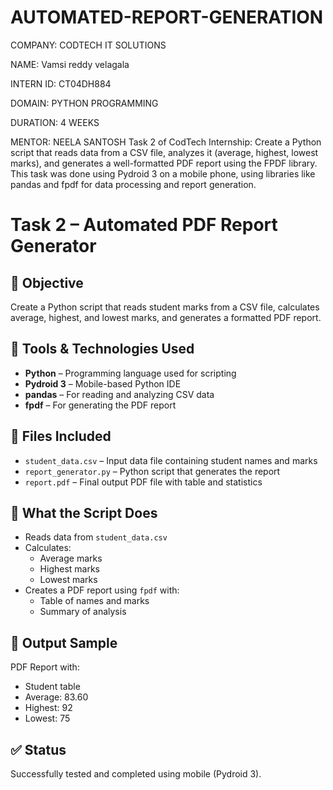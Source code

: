 # AUTOMATED-REPORT-GENERATION
COMPANY: CODTECH IT SOLUTIONS

NAME: Vamsi reddy velagala

INTERN ID: CT04DH884

DOMAIN: PYTHON PROGRAMMING

DURATION: 4 WEEKS

MENTOR: NEELA SANTOSH
Task 2 of CodTech Internship: Create a Python script that reads data from a CSV file, analyzes it (average, highest, lowest marks), and generates a well-formatted PDF report using the FPDF library. This task was done using Pydroid 3 on a mobile phone, using libraries like pandas and fpdf for data processing and report generation.
# Task 2 – Automated PDF Report Generator

## 🎯 Objective
Create a Python script that reads student marks from a CSV file, calculates average, highest, and lowest marks, and generates a formatted PDF report.

## 📁 Tools & Technologies Used
- **Python** – Programming language used for scripting
- **Pydroid 3** – Mobile-based Python IDE
- **pandas** – For reading and analyzing CSV data
- **fpdf** – For generating the PDF report

## 📂 Files Included
- `student_data.csv` – Input data file containing student names and marks
- `report_generator.py` – Python script that generates the report
- `report.pdf` – Final output PDF file with table and statistics

## 🧪 What the Script Does
- Reads data from `student_data.csv`
- Calculates:
  - Average marks
  - Highest marks
  - Lowest marks
- Creates a PDF report using `fpdf` with:
  - Table of names and marks
  - Summary of analysis

## 📸 Output Sample
PDF Report with:
- Student table
- Average: 83.60
- Highest: 92
- Lowest: 75

## ✅ Status
Successfully tested and completed using mobile (Pydroid 3).
